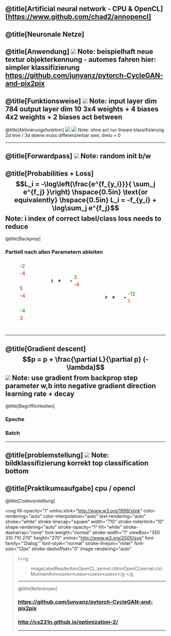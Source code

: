 @title[Artificial neural network - CPU & OpenCL]
[https://www.github.com/chad2/annopencl]
---

@title[Neuronale Netze]
---

@title[Anwendung]
![](https://github.com/junyanz/pytorch-CycleGAN-and-pix2pix/blob/master/imgs/horse2zebra.gif?raw=true)
Note:
beispielhaft neue textur
objekterkennung - automes fahren
hier: simpler klassifizierung
https://github.com/junyanz/pytorch-CycleGAN-and-pix2pix
---

@title[Funktionsweise]
![](https://cs231n.github.io/assets/nn1/neural_net.jpeg)
Note:
input layer dim 784
output layer dim 10
3x4 weights + 4 biases
4x2 weights + 2 biases
act between
---

@title[Aktivierungsfunktion]
![](https://cs231n.github.io/assets/nn1/relu.jpeg)
![](https://cs231n.github.io/assets/nn1/tanh.jpeg)
Note:
ohne act nur lineare klassifizierung
2d linie / 3d ebene
muss differenzierbar sein, drelu = 0

---
@title[Forwardpass]
![](http://cs231n.github.io/assets/nn1/neuron_model.jpeg)
Note:
random init b/w
---

@title[Probabilities + Loss]
$$L_i = -\log\left(\frac{e^{f_{y_i}}}{ \sum_j e^{f_j} }\right) \hspace{0.5in} \text{or equivalently} \hspace{0.5in} L_i = -f_{y_i} + \log\sum_j e^{f_j}$$
Note:
i index of correct label/class
loss needs to reduce
---

@title[Backprop]
### Partiell nach allen Parametern ableiten
<svg width="420" height="220"><defs><marker id="arrowhead" refX="6" refY="2" markerWidth="6" markerHeight="4" orient="auto"><path d="M 0,0 V 4 L6,2 Z"></path></marker></defs><line x1="40" y1="30" x2="110" y2="30" stroke="white" stroke-width="1"></line><text x="45" y="24" font-size="16" fill="green">-2</text><text x="45" y="47" font-size="16" fill="red">-4</text><text x="35" y="24" font-size="16" text-anchor="end" fill="white">x</text><line x1="40" y1="100" x2="110" y2="100" stroke="white" stroke-width="1"></line><text x="45" y="94" font-size="16" fill="green">5</text><text x="45" y="117" font-size="16" fill="red">-4</text><text x="35" y="94" font-size="16" text-anchor="end" fill="white">y</text><line x1="40" y1="170" x2="110" y2="170" stroke="white" stroke-width="1"></line><text x="45" y="164" font-size="16" fill="green">-4</text><text x="45" y="187" font-size="16" fill="red">3</text><text x="35" y="164" font-size="16" text-anchor="end" fill="white">z</text><line x1="210" y1="65" x2="280" y2="65" stroke="white" stroke-width="1"></line><text x="215" y="59" font-size="16" fill="green">3</text><text x="215" y="82" font-size="16" fill="red">-4</text><text x="205" y="59" font-size="16" text-anchor="end" fill="white">q</text><circle cx="170" cy="65" fill="white" stroke="white" stroke-width="1" r="20"></circle><text x="170" y="70" font-size="20" fill="black" text-anchor="middle">+</text><line x1="110" y1="30" x2="150" y2="65" stroke="white" stroke-width="1" marker-end="url(#arrowhead)"></line><line x1="110" y1="100" x2="150" y2="65" stroke="white" stroke-width="1" marker-end="url(#arrowhead)"></line><line x1="190" y1="65" x2="210" y2="65" stroke="white" stroke-width="1" marker-end="url(#arrowhead)"></line><line x1="380" y1="117" x2="450" y2="117" stroke="white" stroke-width="1"></line><text x="385" y="111" font-size="16" fill="green">-12</text><text x="385" y="134" font-size="16" fill="red">1</text><text x="375" y="111" font-size="16" text-anchor="end" fill="white">f</text><circle cx="340" cy="117" fill="white" stroke="white" stroke-width="1" r="20"></circle><text x="340" y="127" font-size="20" fill="black" text-anchor="middle">*</text><line x1="280" y1="65" x2="320" y2="117" stroke="white" stroke-width="1" marker-end="url(#arrowhead)"></line><line x1="110" y1="170" x2="320" y2="117" stroke="white" stroke-width="1" marker-end="url(#arrowhead)"></line><line x1="360" y1="117" x2="380" y2="117" stroke="white" stroke-width="1" marker-end="url(#arrowhead)"></line></svg>

---

@title[Gradient descent]
$$p = p + \frac{\partial L}{\partial p} (-\lambda)$$
![](https://cs231n.github.io/assets/nn3/opt2.gif)
Note:
use gradient from backprop
step parameter w,b into negative gradient direction
learning rate + decay
---

@title[Begrifflichkeiten]
### Epoche
### Batch

---

@title[problemstellung]
![](http://neuralnetworksanddeeplearning.com/images/ensemble_errors.png)
Note:
bildklassifizierung
korrekt top
classification bottom
---

@title[Praktikumsaufgabe]
cpu / opencl
---

@title[Codevorstellung]

<svg fill-opacity="1" xmlns:xlink="http://www.w3.org/1999/xlink" color-rendering="auto" color-interpolation="auto" text-rendering="auto" stroke="white" stroke-linecap="square" width="710" stroke-miterlimit="10" shape-rendering="auto" stroke-opacity="1" fill="white" stroke-dasharray="none" font-weight="normal" stroke-width="1" viewBox="350 310 710 270" height="270" xmlns="http://www.w3.org/2000/svg" font-family="'Dialog'" font-style="normal" stroke-linejoin="miter" font-size="12px" stroke-dashoffset="0" image-rendering="auto"
><!--Generated by the Batik Graphics2D SVG Generator--><defs id="genericDefs"
  /><g
  ><defs id="defs1"
    ><clipPath clipPathUnits="userSpaceOnUse" id="clipPath1"
      ><path d="M0 0 L2147483647 0 L2147483647 2147483647 L0 2147483647 L0 0 Z"
      /></clipPath
      ><clipPath clipPathUnits="userSpaceOnUse" id="clipPath2"
      ><path d="M0 0 L0 30 L100 30 L100 0 Z"
      /></clipPath
      ><clipPath clipPathUnits="userSpaceOnUse" id="clipPath3"
      ><path d="M0 0 L0 30 L160 30 L160 0 Z"
      /></clipPath
      ><clipPath clipPathUnits="userSpaceOnUse" id="clipPath4"
      ><path d="M0 0 L0 140 L300 140 L300 0 Z"
      /></clipPath
      ><clipPath clipPathUnits="userSpaceOnUse" id="clipPath5"
      ><path d="M0 0 L0 110 L330 110 L330 0 Z"
      /></clipPath
      ><clipPath clipPathUnits="userSpaceOnUse" id="clipPath6"
      ><path d="M0 0 L0 100 L330 100 L330 0 Z"
      /></clipPath
      ><clipPath clipPathUnits="userSpaceOnUse" id="clipPath7"
      ><path d="M0 0 L0 40 L130 40 L130 0 Z"
      /></clipPath
      ><clipPath clipPathUnits="userSpaceOnUse" id="clipPath8"
      ><path d="M0 0 L0 40 L80 40 L80 0 Z"
      /></clipPath
      ><clipPath clipPathUnits="userSpaceOnUse" id="clipPath9"
      ><path d="M0 0 L0 30 L80 30 L80 0 Z"
      /></clipPath
      ><clipPath clipPathUnits="userSpaceOnUse" id="clipPath10"
      ><path d="M0 0 L0 110 L210 110 L210 0 Z"
      /></clipPath
      ><clipPath clipPathUnits="userSpaceOnUse" id="clipPath11"
      ><path d="M0 0 L0 30 L140 30 L140 0 Z"
      /></clipPath
    ></defs
    ><g fill="rgb(255,255,255)" fill-opacity="0" transform="translate(450,440)" stroke-opacity="0" stroke="rgb(255,255,255)"
    ><rect x="0.5" width="98.5" height="28.5" y="0.5" clip-path="url(#clipPath2)" stroke="none"
    /></g
    ><g transform="translate(450,440)"
    ><rect fill="none" x="0.5" width="98.5" height="28.5" y="0.5" clip-path="url(#clipPath2)"
      /><text x="11" font-size="14px" y="17.8281" clip-path="url(#clipPath2)" font-family="sans-serif" stroke="none" xml:space="preserve"
      >imageLabel</text
    ></g
    ><g fill="rgb(255,255,255)" fill-opacity="0" transform="translate(450,490)" stroke-opacity="0" stroke="rgb(255,255,255)"
    ><rect x="0.5" width="98.5" height="28.5" y="0.5" clip-path="url(#clipPath2)" stroke="none"
    /></g
    ><g transform="translate(450,490)"
    ><rect fill="none" x="0.5" width="98.5" height="28.5" y="0.5" clip-path="url(#clipPath2)"
      /><text x="26" font-size="14px" y="17.8281" clip-path="url(#clipPath2)" font-family="sans-serif" stroke="none" xml:space="preserve"
      >Reader</text
    ></g
    ><g fill="rgb(255,255,255)" fill-opacity="0" transform="translate(880,440)" stroke-opacity="0" stroke="rgb(255,255,255)"
    ><rect x="0.5" width="158.5" height="28.5" y="0.5" clip-path="url(#clipPath3)" stroke="none"
    /></g
    ><g transform="translate(880,440)"
    ><rect fill="none" x="0.5" width="158.5" height="28.5" y="0.5" clip-path="url(#clipPath3)"
      /><text x="7" font-size="14px" y="17.8281" clip-path="url(#clipPath3)" font-family="sans-serif" stroke="none" xml:space="preserve"
      >AnnOpenCL_kernel.cl</text
    ></g
    ><g fill="rgb(255,255,255)" fill-opacity="0" transform="translate(680,440)" stroke-opacity="0" stroke="rgb(255,255,255)"
    ><rect x="0.5" width="98.5" height="28.5" y="0.5" clip-path="url(#clipPath2)" stroke="none"
    /></g
    ><g transform="translate(680,440)"
    ><rect fill="none" x="0.5" width="98.5" height="28.5" y="0.5" clip-path="url(#clipPath2)"
      /><text x="9" font-size="14px" y="17.8281" clip-path="url(#clipPath2)" font-family="sans-serif" stroke="none" xml:space="preserve"
      >AnnOpenCL</text
    ></g
    ><g fill="rgb(255,255,255)" fill-opacity="0" transform="translate(910,360)" stroke-opacity="0" stroke="rgb(255,255,255)"
    ><rect x="0.5" width="98.5" height="28.5" y="0.5" clip-path="url(#clipPath2)" stroke="none"
    /></g
    ><g transform="translate(910,360)"
    ><rect fill="none" x="0.5" width="98.5" height="28.5" y="0.5" clip-path="url(#clipPath2)"
      /><text x="21" font-size="14px" y="17.8281" clip-path="url(#clipPath2)" font-family="sans-serif" stroke="none" xml:space="preserve"
      >kernel.cl</text
    ></g
    ><g fill="rgb(255,255,255)" fill-opacity="0" transform="translate(760,360)" stroke-opacity="0" stroke="rgb(255,255,255)"
    ><rect x="0.5" width="98.5" height="28.5" y="0.5" clip-path="url(#clipPath2)" stroke="none"
    /></g
    ><g transform="translate(760,360)"
    ><rect fill="none" x="0.5" width="98.5" height="28.5" y="0.5" clip-path="url(#clipPath2)"
      /><text x="31" font-size="14px" y="17.8281" clip-path="url(#clipPath2)" font-family="sans-serif" stroke="none" xml:space="preserve"
      >clMul</text
    ></g
    ><g fill="rgb(255,255,255)" fill-opacity="0" transform="translate(400,360)" stroke-opacity="0" stroke="rgb(255,255,255)"
    ><rect x="0.5" width="98.5" height="28.5" y="0.5" clip-path="url(#clipPath2)" stroke="none"
    /></g
    ><g transform="translate(400,360)"
    ><rect fill="none" x="0.5" width="98.5" height="28.5" y="0.5" clip-path="url(#clipPath2)"
      /><text x="33" font-size="14px" y="17.8281" clip-path="url(#clipPath2)" font-family="sans-serif" stroke="none" xml:space="preserve"
      >main</text
    ></g
    ><g fill="rgb(255,255,255)" fill-opacity="0" transform="translate(610,360)" stroke-opacity="0" stroke="rgb(255,255,255)"
    ><rect x="0.5" width="98.5" height="28.5" y="0.5" clip-path="url(#clipPath2)" stroke="none"
    /></g
    ><g transform="translate(610,360)"
    ><rect fill="none" x="0.5" width="98.5" height="28.5" y="0.5" clip-path="url(#clipPath2)"
      /><text x="36" font-size="14px" y="17.8281" clip-path="url(#clipPath2)" font-family="sans-serif" stroke="none" xml:space="preserve"
      >Ann</text
    ></g
    ><g stroke-dasharray="8,5" stroke-miterlimit="5" transform="translate(370,330)" stroke-linecap="butt"
    ><path fill="none" d="M79.5 120.5 L10.5 120.5" clip-path="url(#clipPath4)"
      /><path fill="none" d="M10.5 120.5 L10.5 10.5" clip-path="url(#clipPath4)"
      /><path fill="none" d="M10.5 10.5 L280.5 10.5" clip-path="url(#clipPath4)"
      /><path fill="none" d="M280.5 10.5 L280.5 30.5" clip-path="url(#clipPath4)"
      /><path fill="white" d="M68.7417 114 L80 120.5 L68.7417 127 Z" clip-path="url(#clipPath4)" stroke="none"
      /><path fill="none" stroke-miterlimit="10" stroke-dasharray="none" d="M68.7417 114 L80 120.5 L68.7417 127 Z" clip-path="url(#clipPath4)" stroke-linecap="square"
    /></g
    ><g font-family="sans-serif" font-size="14px" transform="translate(370,330)"
    ><text x="14" xml:space="preserve" y="104.5703" clip-path="url(#clipPath4)" stroke="none"
      >«uses»</text
    ></g
    ><g stroke-dasharray="8,5" stroke-miterlimit="5" transform="translate(420,440)" stroke-linecap="butt"
    ><path fill="none" d="M29.5 10.5 L10.5 10.5" clip-path="url(#clipPath5)"
      /><path fill="none" d="M10.5 10.5 L10.5 90.5" clip-path="url(#clipPath5)"
      /><path fill="none" d="M10.5 90.5 L310.5 90.5" clip-path="url(#clipPath5)"
      /><path fill="none" d="M310.5 90.5 L310.5 30.5" clip-path="url(#clipPath5)"
      /><path fill="white" d="M18.7417 4 L30 10.5 L18.7417 17 Z" clip-path="url(#clipPath5)" stroke="none"
      /><path fill="none" stroke-miterlimit="10" stroke-dasharray="none" d="M18.7417 4 L30 10.5 L18.7417 17 Z" clip-path="url(#clipPath5)" stroke-linecap="square"
    /></g
    ><g stroke-dasharray="8,5" stroke-miterlimit="5" transform="translate(420,460)" stroke-linecap="butt"
    ><path fill="none" d="M29.5 40.5 L10.5 40.5" clip-path="url(#clipPath6)"
      /><path fill="none" d="M10.5 40.5 L10.5 70.5" clip-path="url(#clipPath6)"
      /><path fill="none" d="M10.5 70.5 L310.5 70.5" clip-path="url(#clipPath6)"
      /><path fill="none" d="M310.5 70.5 L310.5 10.5" clip-path="url(#clipPath6)"
      /><path fill="white" d="M18.7417 34 L30 40.5 L18.7417 47 Z" clip-path="url(#clipPath6)" stroke="none"
      /><path fill="none" stroke-miterlimit="10" stroke-dasharray="none" d="M18.7417 34 L30 40.5 L18.7417 47 Z" clip-path="url(#clipPath6)" stroke-linecap="square"
    /></g
    ><g font-family="sans-serif" font-size="14px" transform="translate(420,460)"
    ><text x="14" xml:space="preserve" y="86.6562" clip-path="url(#clipPath6)" stroke="none"
      >«uses»</text
    ></g
    ><g stroke-dasharray="8,5" stroke-miterlimit="5" transform="translate(770,440)" stroke-linecap="butt"
    ><path fill="none" d="M109.5 20.5 L10.5 20.5" clip-path="url(#clipPath7)"
      /><path fill="white" d="M98.7417 14 L110 20.5 L98.7417 27 Z" clip-path="url(#clipPath7)" stroke="none"
      /><path fill="none" stroke-miterlimit="10" stroke-dasharray="none" d="M98.7417 14 L110 20.5 L98.7417 27 Z" clip-path="url(#clipPath7)" stroke-linecap="square"
    /></g
    ><g font-family="sans-serif" font-size="14px" transform="translate(770,440)"
    ><text x="38.2173" xml:space="preserve" y="16" clip-path="url(#clipPath7)" stroke="none"
      >«uses»</text
    ></g
    ><g stroke-dasharray="8,5" stroke-miterlimit="5" transform="translate(850,360)" stroke-linecap="butt"
    ><path fill="none" d="M59.5 20.5 L10.5 20.5" clip-path="url(#clipPath8)"
      /><path fill="white" d="M48.7417 14 L60 20.5 L48.7417 27 Z" clip-path="url(#clipPath8)" stroke="none"
      /><path fill="none" stroke-miterlimit="10" stroke-dasharray="none" d="M48.7417 14 L60 20.5 L48.7417 27 Z" clip-path="url(#clipPath8)" stroke-linecap="square"
    /></g
    ><g font-family="sans-serif" font-size="14px" transform="translate(850,360)"
    ><text x="13.2173" xml:space="preserve" y="16" clip-path="url(#clipPath8)" stroke="none"
      >«uses»</text
    ></g
    ><g transform="translate(700,370)"
    ><path fill="none" d="M59.5 10.5 L10.5 10.5" clip-path="url(#clipPath9)"
      /><path fill="white" d="M48.7417 4 L60 10.5 L48.7417 17 Z" clip-path="url(#clipPath9)" stroke="none"
      /><path fill="none" d="M48.7417 4 L60 10.5 L48.7417 17 Z" clip-path="url(#clipPath9)"
    /></g
    ><g transform="translate(490,370)"
    ><path fill="none" d="M189.5 90.5 L80.5 90.5" clip-path="url(#clipPath10)"
      /><path fill="none" d="M80.5 90.5 L80.5 10.5" clip-path="url(#clipPath10)"
      /><path fill="none" d="M80.5 10.5 L10.5 10.5" clip-path="url(#clipPath10)"
      /><path fill="white" d="M178.7417 84 L190 90.5 L178.7417 97 Z" clip-path="url(#clipPath10)" stroke="none"
      /><path fill="none" d="M178.7417 84 L190 90.5 L178.7417 97 Z" clip-path="url(#clipPath10)"
    /></g
    ><g transform="translate(490,370)"
    ><path fill="none" d="M119.5 10.5 L10.5 10.5" clip-path="url(#clipPath11)"
      /><path fill="white" d="M108.7417 4 L120 10.5 L108.7417 17 Z" clip-path="url(#clipPath11)" stroke="none"
      /><path fill="none" d="M108.7417 4 L120 10.5 L108.7417 17 Z" clip-path="url(#clipPath11)"
    /></g
  ></g
></svg>



---

@title[Referenzen]
### https://github.com/junyanz/pytorch-CycleGAN-and-pix2pix
### http://cs231n.github.io/optimization-2/
---
<!--
    titel

github link

neuronale netze
    - anwendungen / Bestandteilepiele(bilder)
    - funktionsweise
        - Bestandteile(https://jalammar.github.io/visual-interactive-guide-basics-neural-networks#classification)
        - Forwardpass
        - backprop
        - update
    - epochs/lr-> w.b, decay /  / batches / loss / acc / init / activation
    - 

problemstellung
    - bildklassifizierung
    - mnist examples

praktikumsaufgabe
    - cpu / opencl 

codevorstellung
    - uml 

/////////////////
main
    - makefile macros
    - const params
    - loop explain content
ann.cpp
    - init
    - forward
    - backprop
    - update
    - mulmat überleitung
    - padding

clmul.cpp
    - matmul
    - kernel

annopencl.cpp
    - speicheralloc
    - kernel parameter

annopencl_kernel.cl
    - forward
    - backprop
    - update

demo
    - cpu only
    - cpu + opencl matmutl
    - full opencl



-->
